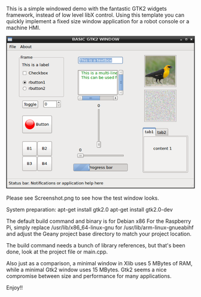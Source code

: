 This is a simple windowed demo with the fantastic GTK2 widgets framework, instead of low level libX control.
Using this template you can quickly implement a fixed size window application for a robot console or a machine HMI.

![alt text](https://github.com/statorworks/LINUX_EXAMPLES/blob/main/BASIC_GTK2/Screenshot.png)

Please see Screenshot.png to see how the test window looks.

System preparation:
apt-get install gtk2.0
apt-get install gtk2.0-dev

The default build command and binary is for Debian x86 
For the Raspberry Pi, simply replace /usr/lib/x86_64-linux-gnu for /usr/lib/arm-linux-gnueabihf
and adjust the Geany project base directory to match your project location.

The build command needs a bunch of library references, but that's been done, look at the project file or main.cpp.

Also just as a comparison, a minimal window in Xlib uses 5 MBytes of RAM, while a minimal Gtk2 window uses 15 MBytes.
Gtk2 seems a nice compromise between size and performance for many applications.

Enjoy!!
